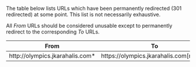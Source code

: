 The table below lists URLs which have been permanently redirected (301
redirected) at some point. This list is not necessarily exhaustive.

All *From* URLs should be considered unusable except to permanently redirect to
the corresponding *To* URLs.

<table>
    <thead>
        <tr>
            <th>From</th>
            <th>To</th>
        </tr>
    </thead>
    <tbody>
        <tr>
            <td>http://olympics.jkarahalis.com*</td>
            <td>https://olympics.jkarahalis.com[match]</td>
        </tr>
    </tbody>
</table>
